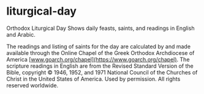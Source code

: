 # liturgical-day

Orthodox Liturgical Day
Shows daily feasts, saints, and readings in English and Arabic.

The readings and listing of saints for the day are calculated by and made available through the Online Chapel of the Greek Orthodox Archdiocese of America [www.goarch.org/chapel](https://www.goarch.org/chapel). The scripture readings in English are from the Revised Standard Version of the Bible, copyright © 1946, 1952, and 1971 National Council of the Churches of Christ in the United States of America. Used by permission. All rights reserved worldwide.
